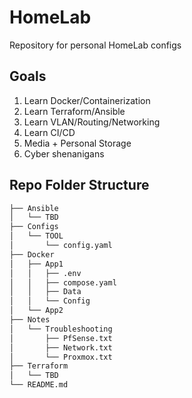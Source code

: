# HomeLab
Repository for personal HomeLab configs

## Goals
1. Learn Docker/Containerization
1. Learn Terraform/Ansible
1. Learn VLAN/Routing/Networking
1. Learn CI/CD
1. Media + Personal Storage
1. Cyber shenanigans


## Repo Folder Structure
``` bash
├── Ansible
│   └── TBD
├── Configs
│   └── TOOL
│       └── config.yaml
├── Docker
│   ├── App1
│   │   ├── .env
│   │   ├── compose.yaml
│   │   ├── Data
│   │   └── Config
│   └── App2        
├── Notes
│   └── Troubleshooting
│       ├── PfSense.txt
│       ├── Network.txt
│       └── Proxmox.txt
├── Terraform
│   └── TBD
└── README.md
```
